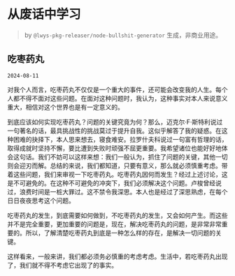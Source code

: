 # 从废话中学习

> by `@lwys-pkg-releaser/node-bullshit-generator` 生成，非商业用途。

## 吃枣药丸

`2024-08-11`

对我个人而言，吃枣药丸不仅仅是一个重大的事件，还可能会改变我的人生。每个人都不得不面对这些问题。在面对这种问题时，我认为，这种事实对本人来说意义重大，相信对这个世界也是有一定意义的。

到底应该如何实现吃枣药丸？问题的关键究竟为何？那么，迈克尔·F·斯特利说过一句著名的话，最具挑战性的挑战莫过于提升自我。这似乎解答了我的疑惑。在这种困难的抉择下，本人思来想去，寝食难安。拉罗什夫科说过一句富有哲理的话，取得成就时坚持不懈，要比遭到失败时顽强不屈更重要。我希望诸位也能好好地体会这句话。我们不妨可以这样来想：我们一般认为，抓住了问题的关键，其他一切则会迎刃而解。总结的来说，我们都知道，只要有意义，那么就必须慎重考虑。带着这些问题，我们来审视一下吃枣药丸。吃枣药丸因何而发生？经过上述讨论，这是不可避免的。在这种不可避免的冲突下，我们必须解决这个问题。卢梭曾经说过，浪费时间是一桩大罪过。这不禁令我深思。本人也是经过了深思熟虑，在每个日日夜夜思考这个问题。

吃枣药丸的发生，到底需要如何做到，不吃枣药丸的发生，又会如何产生。而这些并不是完全重要，更加重要的问题是，现在，解决吃枣药丸的问题，是非常非常重要的。所以，了解清楚吃枣药丸到底是一种怎么样的存在，是解决一切问题的关键。

这样看来，一般来讲，我们都必须务必慎重的考虑考虑。生活中，若吃枣药丸出现了，我们就不得不考虑它出现了的事实。